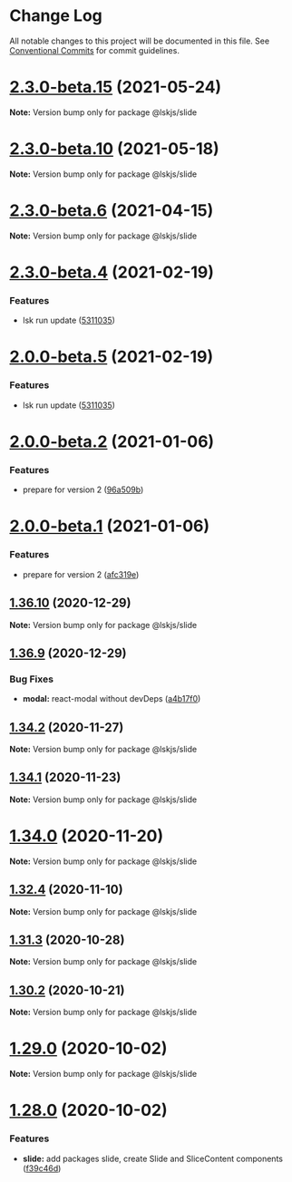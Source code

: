 # Change Log

All notable changes to this project will be documented in this file.
See [Conventional Commits](https://conventionalcommits.org) for commit guidelines.

# [2.3.0-beta.15](https://github.com/lskjs/ux/tree/master/packages/slide/compare/v2.3.0-beta.13...v2.3.0-beta.15) (2021-05-24)

**Note:** Version bump only for package @lskjs/slide





# [2.3.0-beta.10](https://github.com/lskjs/ux/tree/master/packages/slide/compare/v2.3.0-beta.9...v2.3.0-beta.10) (2021-05-18)

**Note:** Version bump only for package @lskjs/slide





# [2.3.0-beta.6](https://github.com/lskjs/ux/tree/master/packages/slide/compare/v2.3.0-beta.4...v2.3.0-beta.6) (2021-04-15)

**Note:** Version bump only for package @lskjs/slide





# [2.3.0-beta.4](https://github.com/lskjs/ux/tree/master/packages/slide/compare/v2.0.0-beta.4...v2.3.0-beta.4) (2021-02-19)


### Features

* lsk run update ([5311035](https://github.com/lskjs/ux/tree/master/packages/slide/commit/5311035a4a997dba9a2c4c5f10b9e46991756118))





# [2.0.0-beta.5](https://github.com/lskjs/ux/tree/master/packages/slide/compare/v2.0.0-beta.4...v2.0.0-beta.5) (2021-02-19)


### Features

* lsk run update ([5311035](https://github.com/lskjs/ux/tree/master/packages/slide/commit/5311035a4a997dba9a2c4c5f10b9e46991756118))





# [2.0.0-beta.2](https://github.com/lskjs/ux/tree/master/packages/slide/compare/v2.0.0-beta.1...v2.0.0-beta.2) (2021-01-06)


### Features

* prepare for version 2 ([96a509b](https://github.com/lskjs/ux/tree/master/packages/slide/commit/96a509ba00518803fe27868f19d329561aeaa650))





# [2.0.0-beta.1](https://github.com/lskjs/ux/tree/master/packages/slide/compare/v1.36.10...v2.0.0-beta.1) (2021-01-06)


### Features

* prepare for version 2 ([afc319e](https://github.com/lskjs/ux/tree/master/packages/slide/commit/afc319ec7bb9f1d4236ad02e951f295f6d79a3e9))





## [1.36.10](https://github.com/lskjs/ux/tree/master/packages/slide/compare/v1.36.9...v1.36.10) (2020-12-29)

**Note:** Version bump only for package @lskjs/slide





## [1.36.9](https://github.com/lskjs/ux/tree/master/packages/slide/compare/v1.36.8...v1.36.9) (2020-12-29)


### Bug Fixes

* **modal:** react-modal without devDeps ([a4b17f0](https://github.com/lskjs/ux/tree/master/packages/slide/commit/a4b17f0cb05dcf86a873f05a36a18b0a65d1e273))





## [1.34.2](https://github.com/lskjs/ux/tree/master/packages/slide/compare/v1.34.1...v1.34.2) (2020-11-27)

**Note:** Version bump only for package @lskjs/slide





## [1.34.1](https://github.com/lskjs/ux/tree/master/packages/slide/compare/v1.34.0...v1.34.1) (2020-11-23)

**Note:** Version bump only for package @lskjs/slide





# [1.34.0](https://github.com/lskjs/ux/tree/master/packages/slide/compare/v1.33.0...v1.34.0) (2020-11-20)

**Note:** Version bump only for package @lskjs/slide





## [1.32.4](https://github.com/lskjs/ux/tree/master/packages/slide/compare/v1.32.3...v1.32.4) (2020-11-10)

**Note:** Version bump only for package @lskjs/slide





## [1.31.3](https://github.com/lskjs/ux/tree/master/packages/slide/compare/v1.31.2...v1.31.3) (2020-10-28)

**Note:** Version bump only for package @lskjs/slide





## [1.30.2](https://github.com/lskjs/ux/tree/master/packages/slide/compare/v1.30.1...v1.30.2) (2020-10-21)

**Note:** Version bump only for package @lskjs/slide





# [1.29.0](https://github.com/lskjs/ux/tree/master/packages/slide/compare/v1.28.0...v1.29.0) (2020-10-02)

**Note:** Version bump only for package @lskjs/slide





# [1.28.0](https://github.com/lskjs/ux/tree/master/packages/slide/compare/v1.27.4...v1.28.0) (2020-10-02)


### Features

* **slide:** add packages slide, create Slide and SliceContent components ([f39c46d](https://github.com/lskjs/ux/tree/master/packages/slide/commit/f39c46d1342c5570e019258d78f37fa5aa7f0943))
